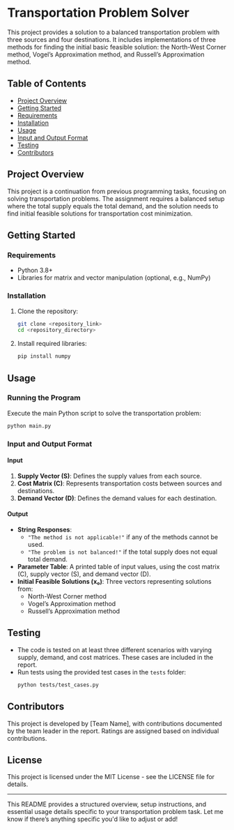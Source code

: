 
# Transportation Problem Solver

This project provides a solution to a balanced transportation problem with three sources and four destinations. It includes implementations of three methods for finding the initial basic feasible solution: the North-West Corner method, Vogel’s Approximation method, and Russell’s Approximation method.

## Table of Contents
- [Project Overview](#project-overview)
- [Getting Started](#getting-started)
- [Requirements](#requirements)
- [Installation](#installation)
- [Usage](#usage)
- [Input and Output Format](#input-and-output-format)
- [Testing](#testing)
- [Contributors](#contributors)

## Project Overview
This project is a continuation from previous programming tasks, focusing on solving transportation problems. The assignment requires a balanced setup where the total supply equals the total demand, and the solution needs to find initial feasible solutions for transportation cost minimization.

## Getting Started

### Requirements
- Python 3.8+
- Libraries for matrix and vector manipulation (optional, e.g., NumPy)

### Installation
1. Clone the repository:
   ```bash
   git clone <repository_link>
   cd <repository_directory>
   ```
2. Install required libraries:
   ```bash
   pip install numpy
   ```

## Usage

### Running the Program
Execute the main Python script to solve the transportation problem:
```bash
python main.py
```

### Input and Output Format

#### Input
1. **Supply Vector (S)**: Defines the supply values from each source.
2. **Cost Matrix (C)**: Represents transportation costs between sources and destinations.
3. **Demand Vector (D)**: Defines the demand values for each destination.

#### Output
- **String Responses**:
  - `"The method is not applicable!"` if any of the methods cannot be used.
  - `"The problem is not balanced!"` if the total supply does not equal total demand.
- **Parameter Table**: A printed table of input values, using the cost matrix (C), supply vector (S), and demand vector (D).
- **Initial Feasible Solutions (x₀)**: Three vectors representing solutions from:
  - North-West Corner method
  - Vogel’s Approximation method
  - Russell’s Approximation method

## Testing
- The code is tested on at least three different scenarios with varying supply, demand, and cost matrices. These cases are included in the report.
- Run tests using the provided test cases in the `tests` folder:
  ```bash
  python tests/test_cases.py
  ```

## Contributors
This project is developed by [Team Name], with contributions documented by the team leader in the report. Ratings are assigned based on individual contributions.

## License
This project is licensed under the MIT License - see the LICENSE file for details.

--- 

This README provides a structured overview, setup instructions, and essential usage details specific to your transportation problem task. Let me know if there’s anything specific you'd like to adjust or add!
